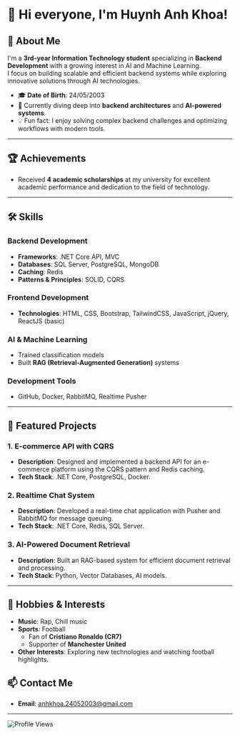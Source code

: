 # 👋 Hi everyone, I'm Huynh Anh Khoa!

## 🚀 About Me
I'm a **3rd-year Information Technology student** specializing in **Backend Development** with a growing interest in AI and Machine Learning.  
I focus on building scalable and efficient backend systems while exploring innovative solutions through AI technologies.

- 🎓 **Date of Birth**: 24/05/2003  
- 🌱 Currently diving deep into **backend architectures** and **AI-powered systems**.  
- 💡 Fun fact: I enjoy solving complex backend challenges and optimizing workflows with modern tools.  

---

## 🏆 Achievements
- Received **4 academic scholarships** at my university for excellent academic performance and dedication to the field of technology.

---

## 🛠 Skills
### **Backend Development**
- **Frameworks**: .NET Core API, MVC
- **Databases**: SQL Server, PostgreSQL, MongoDB
- **Caching**: Redis
- **Patterns & Principles**: SOLID, CQRS

### **Frontend Development**
- **Technologies**: HTML, CSS, Bootstrap, TailwindCSS, JavaScript, jQuery, ReactJS (basic)

### **AI & Machine Learning**
- Trained classification models
- Built **RAG (Retrieval-Augmented Generation)** systems

### **Development Tools**
- GitHub, Docker, RabbitMQ, Realtime Pusher

---

## 📂 Featured Projects
### 1. **E-commerce API with CQRS**
   - **Description**: Designed and implemented a backend API for an e-commerce platform using the CQRS pattern and Redis caching.
   - **Tech Stack**: .NET Core, PostgreSQL, Docker.

### 2. **Realtime Chat System**
   - **Description**: Developed a real-time chat application with Pusher and RabbitMQ for message queuing.
   - **Tech Stack**: .NET Core, Redis, SQL Server.

### 3. **AI-Powered Document Retrieval**
   - **Description**: Built an RAG-based system for efficient document retrieval and processing.
   - **Tech Stack**: Python, Vector Databases, AI models.

---
## 🎵 Hobbies & Interests
- **Music**: Rap, Chill music
- **Sports**: Football
  - Fan of **Cristiano Ronaldo (CR7)**  
  - Supporter of **Manchester United**  
- **Other Interests**: Exploring new technologies and watching football highlights.


## 📫 Contact Me
- **Email**: [anhkhoa.24052003@gmail.com](mailto:anhkhoa.24052003@gmail.com)


---

![Profile Views](https://komarev.com/ghpvc/?username=YourGitHubUsername&style=flat-square&color=blue)

